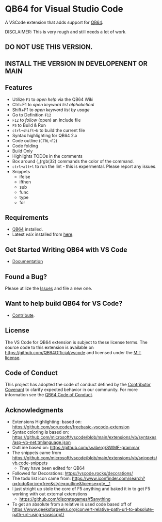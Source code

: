 # QB64 for Visual Studio Code

A VSCode extension that adds support for [QB64](https://qb64.com/).

DISCLAIMER: This is very rough and still needs a lot of work.
## DO NOT USE THIS VERSION.
## INSTALL THE VERSION IN DEVELOPENENT OR MAIN
  
## Features

* Utilize `F1` to *open help* via the QB64 Wiki
* Ctrl+F1 to *open keyword list alphabetical*
* Shift+F1 to *open keyword list by usage*
* Go to Definition `F12`
* `F12` to *follow* (open) an Include file
* `F5` to Build & Run
* `ctrl+shift+b` to build the current file
* Syntax highlighting for QB64 2.x
* Code outline (`CTRL+F2`)
* Code folding
* Build Only
* Highlights TODOs in the comments
* Box around (_)rgb(32) commands the color of the command.
* `ctrl+alt+l` to run the lint - this is expermental.  Please report any issues.
* Snippets
  - ifelse
  - ifthen
  - sub
  - func
  - type
  - for

## Requirements

* [QB64](https://qb64.com) installed.
* Latest *vsix* installed from [here](https://github.com/QB64Official/vscode/tree/main/releases).

## Get Started Writing QB64 with VS Code

* [Documentation](https://github.com/QB64Official/vscode/wiki/Documentation)

## Found a Bug?

Please utilize the [Issues](https://github.com/QB64Official/vscode/issues) and file a new one.

## Want to help build QB64 for VS Code?

* [Contribute](https://github.com/QB64Official/vscode/wiki/contribute).

## License

The VS Code for QB64 extension is subject to these license terms. The source code to this extension is available on https://github.com/QB64Official/vscode and licensed under the [MIT license](https://github.com/QB64Official/vscode/blob/main/LICENSE).

## Code of Conduct

This project has adopted the code of conduct defined by the [Contributor Covenant](https://www.contributor-covenant.org/) to clarify expected behavior in our community. For more information see the [QB64 Code of Conduct](https://qb64.com/conduct.html).

## Acknowledgments

* Extensions Highlighting: based on: https://github.com/sorucoder/freebasic-vscode-extension
* Syntax coloring is based on: https://github.com/microsoft/vscode/blob/main/extensions/vb/syntaxes/asp-vb-net.tmlanguage.json
* OutLine based on: https://github.com/svaberg/SWMF-grammar
* The snippets came from https://github.com/microsoft/vscode/blob/main/extensions/vb/snippets/vb.code-snippets
   - They have been edited for QB64
* Followed for Decorations: https://vscode.rocks/decorations/
* The todo list icon came from: https://www.iconfinder.com/search?q=todo&price=free&style=outline&license=gte__1
* I just stright up stole the core of F5 anything and baked it in to get F5 working with out external extenstions
  - https://github.com/discretegames/f5anything
* To get an absolute from a relative is used code based off of https://www.geeksforgeeks.org/convert-relative-path-url-to-absolute-path-url-using-javascript/